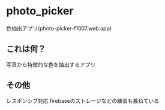 # photo_picker
色抽出アプリ(photo-picker-f1007.web.app)

## これは何？
写真から特徴的な色を抽出するアプリ

## その他
レスポンシブ対応
firebaseのストレージなどの練習も兼ねている
